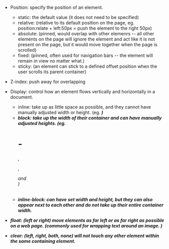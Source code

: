 - Position: specify the position of an element.
  - static: the default value (it does not need to be specified)
  - relative: (relative to its default position on the page, eg. position:relate + left:50px = push the element to the right 50px)
  - absolute: (pinned, would overlap with other elemenrs -- all other elements on the page will ignore the element and act like it is not present on the page, but it would move together when the page is scrolled)
  - fixed: (pinned, often used for navigation bars -- the element will remain in view no matter what.)
  - sticky: (an element can stick to a defined offset position when the user scrolls its parent container)

- Z-index: push away for overlapping

- Display: control how an element flows vertically and horizontally in a document.
  - inline: take up as little space as possible, and they cannot have manually adjusted width or height. (eg. <strong> <em> <a>)
  - block: take up the width of their container and can have manually adjusted heights. (eg. <h1> - <h6>, <p>, <div> and <footer>)
  - inline-block: can have set width and height, but they can also appear next to each other and do not take up their entire container width.
 
- float: (left or right) move elements as far left or as far right as possible on a web page. (commonly used for wrapping text around an image. )
- clear: (left, right, both, none) will not touch any other element within the same containing element.
